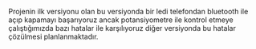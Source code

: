 Projenin ilk versiyonu olan bu  versiyonda bir ledi telefondan bluetooth ile açıp kapamayı başarıyoruz ancak potansiyometre ile kontrol etmeye çalıştığımızda bazı hatalar ile karşılıyoruz diğer versiyonda bu hatalar çözülmesi planlanmaktadır.
